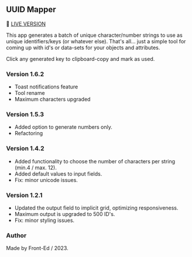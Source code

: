 ## UUID Mapper

🚀 [LIVE VERSION](https://edwinsch.github.io/data-id-mapper/)

This app generates a batch of unique character/number strings to use as unique identifiers/keys (or whatever else). That's all... just a simple tool for coming up with id's or data-sets for your objects and attributes.

Click any generated key to clipboard-copy and mark as used.

### Version 1.6.2

- Toast notifications feature
- Tool rename
- Maximum characters upgraded

### Version 1.5.3

- Added option to generate numbers only.
- Refactoring

### Version 1.4.2

- Added functionality to choose the number of characters per string (min.4 / max. 12).
- Added default values to input fields.
- Fix: minor unicode issues.

### Version 1.2.1

- Updated the output field to implicit grid, optimizing responsiveness.
- Maximum output is upgraded to 500 ID's.
- Fix: minor styling issues.

### Author

Made by Front-Ed / 2023.
